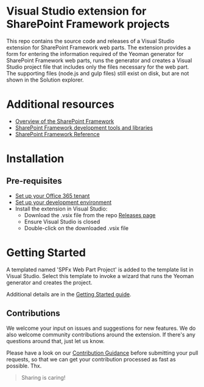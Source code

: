 # Visual Studio extension for SharePoint Framework projects
This repo contains the source code and releases of a Visual Studio extension for SharePoint Framework web parts. The extension provides a form for entering the information required of the Yeoman generator for SharePoint Framework web parts, runs the generator and creates a Visual Studio project file that includes only the files necessary for the web part. The supporting files (node.js and gulp files) still exist on disk, but are not shown in the Solution explorer.

# Additional resources

* [Overview of the SharePoint Framework](http://dev.office.com/sharepoint/docs/spfx/sharepoint-framework-overview)
* [SharePoint Framework development tools and libraries](http://dev.office.com/sharepoint/docs/spfx/tools-and-libraries)
* [SharePoint Framework Reference](https://sharepoint.github.io/)

# Installation

## Pre-requisites

* [Set up your Office 365 tenant](https://dev.office.com/sharepoint/docs/spfx/set-up-your-developer-tenant)
* [Set up your development environment](https://dev.office.com/sharepoint/docs/spfx/set-up-your-development-environment)
* Install the extension in Visual Studio:
  * Download the .vsix file from the repo [Releases page](../../releases/latest)
  * Ensure Visual Studio is closed
  * Double-click on the downloaded .vsix file

# Getting Started
A templated named 'SPFx Web Part Project' is added to the template list in Visual Studio. Select this template to invoke a wizard that runs the Yeoman generator and creates the project.

Additional details are in the [Getting Started guide](../../wiki/Getting-Started).

## Contributions

We welcome your input on issues and suggestions for new features. We do also welcome community contributions around the extension. If there's any questions around that, just let us know.

Please have a look on our [Contribution Guidance](./.github/CONTRIBUTING.md) before submitting your pull requests, so that we can get your contribution processed as fast as possible. Thx.

> Sharing is caring!
